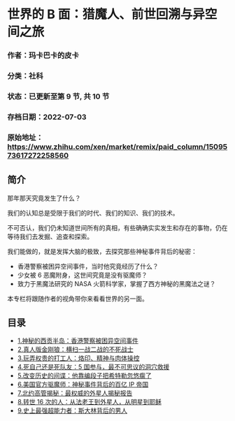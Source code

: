 # 世界的 B 面：猎魔人、前世回溯与异空间之旅

### 作者：玛卡巴卡的皮卡

### 分类：社科

### 状态：已更新至第 9 节, 共 10 节

### 存档日期：2022-07-03

### 原始地址：https://www.zhihu.com/xen/market/remix/paid_column/1509573617272258560


## 简介
那年那天究竟发生了什么？


我们的认知总是受限于我们的时代、我们的知识、我们的技术。  

不可否认，我们仍未知道世间所有的真相，有些确确实实发生和存在的事物，仍在等待我们去发掘、追查和探索。  

我们能做的，就是发挥大脑的极致，去探究那些神秘事件背后的秘密：


* 香港警察被困异空间事件，当时他究竟经历了什么？
* 少女被 6 恶魔附身，这世间究竟是没有驱魔师？
* 致力于黑魔法研究的 NASA 火箭科学家，掌握了西方神秘的黑魔法之谜？

本专栏将跟随作者的视角带你来看看世界的另一面。




## 目录
- [1.神秘的西贡半岛：香港警察被困异空间事件](1.神秘的西贡半岛：香港警察被困异空间事件.md)
- [2.真人版金刚狼：横扫一战二战的不死战士](2.真人版金刚狼：横扫一战二战的不死战士.md)
- [3.玩弄权贵的打工人：烙印、精神与肉体操控](3.玩弄权贵的打工人：烙印、精神与肉体操控.md)
- [4.死自己还是死队友：5 国参与，最不可思议的洞穴救援](4.死自己还是死队友：5%20国参与，最不可思议的洞穴救援.md)<!-- 2022-05-26 11:23 -->
- [5.改变历史的间谍：他靠编段子把希特勒忽悠瘸了](5.改变历史的间谍：他靠编段子把希特勒忽悠瘸了.md)<!-- 2022-06-10 09:04 -->
- [6.美国官方驱魔师：神秘事件背后的百亿 IP 帝国](6.美国官方驱魔师：神秘事件背后的百亿%20IP%20帝国.md)<!-- 2022-06-20 13:10 -->
- [7.北约高管揭秘：最权威的外星人揭秘报告](7.北约高管揭秘：最权威的外星人揭秘报告.md)<!-- 2022-06-21 10:34 -->
- [8.转世 16 次的人：从法老王到外星人，从明星到耶稣](8.转世%2016%20次的人：从法老王到外星人，从明星到耶稣.md)<!-- 2022-06-22 10:54 -->
- [9.史上最强超能力者：斯大林背后的男人](9.史上最强超能力者：斯大林背后的男人.md)<!-- 2022-06-24 14:39 -->